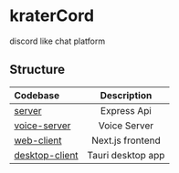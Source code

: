 ﻿# kraterCord
discord like chat platform

## Structure
| Codebase              |      Description          |
| :-------------------- | :-----------------------: |
| [server](server)        |      Express Api          |
| [voice-server](voice-server)  |     Voice Server          |
| [web-client](web-client)      | Next.js frontend     |
| [desktop-client](desktop-client)    |   Tauri desktop app        |
